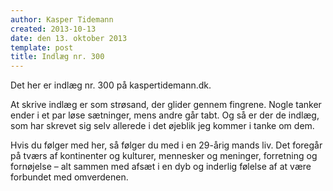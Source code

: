 ```yaml
---
author: Kasper Tidemann
created: 2013-10-13
date: den 13. oktober 2013
template: post
title: Indlæg nr. 300
---
```


Det her er indlæg nr. 300 på kaspertidemann.dk.

At skrive indlæg er som strøsand, der glider gennem fingrene. Nogle tanker ender i et par løse sætninger, mens andre går tabt. Og så er der de indlæg, som har skrevet sig selv allerede i det øjeblik jeg kommer i tanke om dem.

Hvis du følger med her, så følger du med i en 29-årig mands liv. Det foregår på tværs af kontinenter og kulturer, mennesker og meninger, forretning og fornøjelse – alt sammen med afsæt i en dyb og inderlig følelse af at være forbundet med omverdenen.